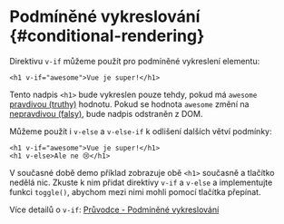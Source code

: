 # Podmíněné vykreslování {#conditional-rendering}

Direktivu `v-if` můžeme použít pro podmíněné vykreslení elementu:

```vue-html
<h1 v-if="awesome">Vue je super!</h1>
```

Tento nadpis `<h1>` bude vykreslen pouze tehdy, pokud má `awesome` [pravdivou (truthy)](https://developer.mozilla.org/en-US/docs/Glossary/Truthy) hodnotu. Pokud se hodnota `awesome` změní na [nepravdivou (falsy)](https://developer.mozilla.org/en-US/docs/Glossary/Falsy), bude nadpis odstraněn z DOM.

Můžeme použít i `v-else` a `v-else-if` k odlišení dalších větví podmínky:

```vue-html
<h1 v-if="awesome">Vue je super!</h1>
<h1 v-else>Ale ne 😢</h1>
```

V současné době demo příklad zobrazuje obě `<h1>` současně a&nbsp;tlačítko nedělá nic. Zkuste k nim přidat direktivy `v-if` a `v-else` a&nbsp;implementujte funkci `toggle()`, abychom mezi nimi mohli pomocí tlačítka přepínat.

Více detailů o `v-if`: <a target="_blank" href="/guide/essentials/conditional.html">Průvodce - Podmíněné vykreslování</a>
